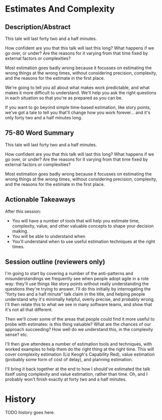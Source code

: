 # Estimates And Complexity

## Description/Abstract

This tale will last forty two and a half minutes.

How confident are you that this talk will last this long? What happens if we go over, or under? Are the reasons for it varying from that time fixed by external factors or complexities?

Most estimation goes badly wrong because it focusses on estimating the wrong things at the wrong times, without considering precision, complexity, and the reasons for the estimate in the first place. 

We're going to tell you all about what makes work predictable, and what makes it more difficult to understand. We'll help you ask the right questions in each situation so that you're as prepared as you can be.

If you want to go beyond simple time-based estimation, like story points, we've got a tale to tell you that'll change how you work forever... and it's only forty two and a half minutes long.


## 75-80 Word Summary

This tale will last forty two and a half minutes.

How confident are you that this talk will last this long? What happens if we go over, or under? Are the reasons for it varying from that time fixed by external factors or complexities?

Most estimation goes badly wrong because it focusses on estimating the wrong things at the wrong times, without considering precision, complexity, and the reasons for the estimate in the first place. 


## Actionable Takeaways

After this session:

* You will have a number of tools that will help you estimate time, complexity, value, and other valuable concepts to shape your decision making.
* You will be able to understand when 
* You'll understand when to use useful estimation techniques at the right times.


## Session outline (reviewers only)


I'm going to start by covering a number of the anti-patterns and misunderstandings we frequently see when people adopt agile in a rote way: they'll use things like story points without really understanding the questions they're trying to answer. I'll do this initially by interrogating the "forty two and a half minute" talk claim in the title, and helping people understand why it's minimally helpful, overly precise, and probably wrong. I'll then relate this to what we see in many software teams, and show that it's not all that different.

Then we'll cover some of the areas that people could find it more useful to probe with estimates: is this thing valuable? What are the chances of our approach succeeding? How well do we understand this, in the complexity sense? etc.

I'll then give attendees a number of estimation tools and techniques, with worked examples to help them do the right thing at the right time. This will cover complexity estimation (Liz Keogh's Capability Red), value estimation (probably some form of cost of delay), and planning estimation.

I'll bring it back together at the end to how I should've estimated the talk itself using complexity and value estimation, rather than time. Oh, and I probably won't finish exactly at forty two and a half minutes.

# History

TODO history goes here.
